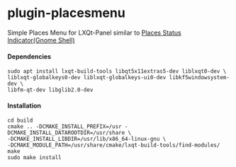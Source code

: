 # plugin-placesmenu
Simple Places Menu for LXQt-Panel similar to [Places Status Indicator(Gnome Shell)](https://extensions.gnome.org/extension/8/places-status-indicator/)

#### Dependencies
    sudo apt install lxqt-build-tools libqt5x11extras5-dev liblxqt0-dev \
	liblxqt-globalkeys0-dev liblxqt-globalkeys-ui0-dev libkf5windowsystem-dev \
	libfm-qt-dev libglib2.0-dev

#### Installation
    cd build
    cmake .. -DCMAKE_INSTALL_PREFIX=/usr -DCMAKE_INSTALL_DATAROOTDIR=/usr/share \
	-DCMAKE_INSTALL_LIBDIR=/usr/lib/x86_64-linux-gnu \
	-DCMAKE_MODULE_PATH=/usr/share/cmake/lxqt-build-tools/find-modules/
    make
    sudo make install
